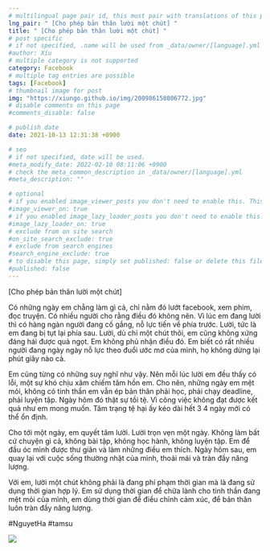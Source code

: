 ```yaml
---
# multilingual page pair id, this must pair with translations of this page. (This name must be unique)
lng_pair: " [Cho phép bản thân lười một chút] "
title: " [Cho phép bản thân lười một chút] "
# post specific
# if not specified, .name will be used from _data/owner/[language].yml
#author: Xíu
# multiple category is not supported
category: Facebook
# multiple tag entries are possible
tags: [Facebook]
# thumbnail image for post
img: "https://xiungo.github.io/img/200986158806772.jpg"
# disable comments on this page
#comments_disable: false

# publish date
date: 2021-10-13 12:31:38 +0900

# seo
# if not specified, date will be used.
#meta_modify_date: 2022-02-10 08:11:06 +0900
# check the meta_common_description in _data/owner/[language].yml
#meta_description: ""

# optional
# if you enabled image_viewer_posts you don't need to enable this. This is only if image_viewer_posts = false
#image_viewer_on: true
# if you enabled image_lazy_loader_posts you don't need to enable this. This is only if image_lazy_loader_posts = false
#image_lazy_loader_on: true
# exclude from on site search
#on_site_search_exclude: true
# exclude from search engines
#search_engine_exclude: true
# to disable this page, simply set published: false or delete this file
#published: false
---
```


<!-- outline-start -->

[Cho phép bản thân lười một chút]

Có những ngày em chẳng làm gì cả, chỉ nằm đó lướt facebook, xem phim, đọc truyện. Có nhiều người cho rằng điều đó không nên. Vì lúc em đang lười thì có hàng ngàn người đang cố gắng, nỗ lực tiến về phía trước. Lười, tức là em đang bị tụt lại phía sau. Lười, dù chỉ một chút thôi, em cũng không xứng đáng hái được quả ngọt. Em không phủ nhận điều đó. Em biết có rất nhiều người đang ngày ngày nỗ lực theo đuổi ước mơ của mình, họ không dừng lại phút giây nào cả.

Em cũng từng có những suy nghĩ như vậy. Nên mỗi lúc lười em đều thấy có lỗi, một sự khó chịu xâm chiếm tâm hồn em. Cho nên, những ngày em mệt mỏi, không có tinh thần em vẫn ép bản thân phải học, phải chạy deadline, phải luyện tập. Ngày hôm đó thật sự tồi tệ. Vì công việc không đạt được kết quả như em mong muốn. Tâm trạng tệ hại ấy kéo dài hết 3 4 ngày mới có thể ổn định.

Cho tới một ngày, em quyết tâm lười. Lười trọn vẹn một ngày. Không làm bất cứ chuyện gì cả, không bài tập, không học hành, không luyện tập. Em để đầu óc mình được thư giãn và làm những điều em thích. Ngày hôm sau, em quay lại với cuộc sống thường nhật của mình, thoải mái và tràn đầy năng lượng.

Với em, lười một chút không phải là đang phí phạm thời gian mà là đang sử dụng thời gian hợp lý. Em sử dụng thời gian để chữa lành cho tinh thần đang mệt mỏi của mình, em dùng thời gian để điều chỉnh cảm xúc, để bản thân luôn tràn đầy năng lượng.

#NguyetHa
#tamsu

<!-- outline-end -->

<img src= "https://xiungo.github.io/img/200986158806772.jpg">